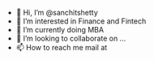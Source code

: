 - 👋 Hi, I’m @sanchitshetty
- 👀 I’m interested in Finance and Fintech
- 🌱 I’m currently doing MBA
- 💞️ I’m looking to collaborate on ...
- 📫 How to reach me mail at 

<!---
sanchitshetty/sanchitshetty is a ✨ special ✨ repository because its `README.md` (this file) appears on your GitHub profile.
You can click the Preview link to take a look at your changes.
--->
